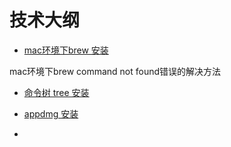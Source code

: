 # 技术大纲



-  [mac环境下brew 安装](brew)

  mac环境下brew command not found错误的解决方法

- [命令树 tree 安装](tree)

- [appdmg 安装](appdmg)
- 